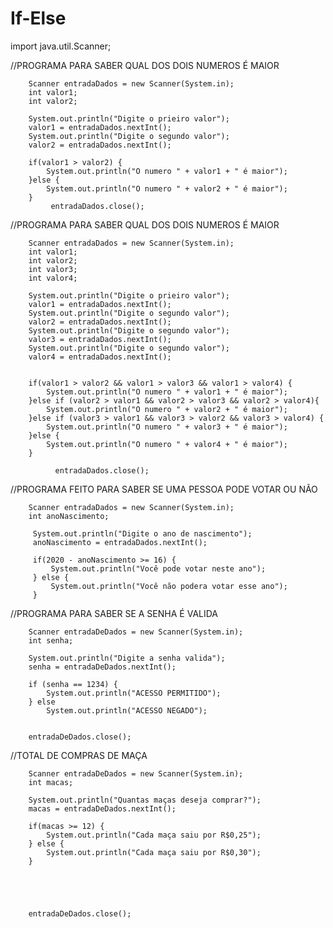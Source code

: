 # If-Else
import java.util.Scanner;

//PROGRAMA PARA SABER QUAL DOS DOIS NUMEROS É MAIOR

		Scanner entradaDados = new Scanner(System.in);
		int valor1;
		int valor2;
		
		System.out.println("Digite o prieiro valor");
		valor1 = entradaDados.nextInt();
		System.out.println("Digite o segundo valor");
		valor2 = entradaDados.nextInt();
		
		if(valor1 > valor2) {
			System.out.println("O numero " + valor1 + " é maior");
		}else {
			System.out.println("O numero " + valor2 + " é maior");
		}
             entradaDados.close();


//PROGRAMA PARA SABER QUAL DOS DOIS NUMEROS É MAIOR

		Scanner entradaDados = new Scanner(System.in);
		int valor1;
		int valor2;
		int valor3;
		int valor4;
		
		System.out.println("Digite o prieiro valor");
		valor1 = entradaDados.nextInt();
		System.out.println("Digite o segundo valor");
		valor2 = entradaDados.nextInt();
		System.out.println("Digite o segundo valor");
		valor3 = entradaDados.nextInt();
		System.out.println("Digite o segundo valor");
		valor4 = entradaDados.nextInt();
		
		
		if(valor1 > valor2 && valor1 > valor3 && valor1 > valor4) {
			System.out.println("O numero " + valor1 + " é maior");
		}else if (valor2 > valor1 && valor2 > valor3 && valor2 > valor4){
			System.out.println("O numero " + valor2 + " é maior");
		}else if (valor3 > valor1 && valor3 > valor2 && valor3 > valor4) {
			System.out.println("O numero " + valor3 + " é maior");
		}else {
			System.out.println("O numero " + valor4 + " é maior");
		}

              entradaDados.close();

//PROGRAMA FEITO PARA SABER SE UMA PESSOA PODE VOTAR OU NÃO

		Scanner entradaDados = new Scanner(System.in);
		int anoNascimento;
		 
		 System.out.println("Digite o ano de nascimento");
		 anoNascimento = entradaDados.nextInt();
		 
		 if(2020 - anoNascimento >= 16) {
			 System.out.println("Você pode votar neste ano");
		 } else {
			 System.out.println("Você não podera votar esse ano");
		 }
		


//PROGRAMA PARA SABER SE A SENHA É VALIDA  
	
		Scanner entradaDeDados = new Scanner(System.in);
		int senha;
		
		System.out.println("Digite a senha valida");
		senha = entradaDeDados.nextInt();
		
		if (senha == 1234) {
			System.out.println("ACESSO PERMITIDO");
		} else 
			System.out.println("ACESSO NEGADO");
		
		
		entradaDeDados.close();
	


//TOTAL DE COMPRAS DE MAÇA
	
		Scanner entradaDeDados = new Scanner(System.in);
		int macas;
		
		System.out.println("Quantas maças deseja comprar?");
		macas = entradaDeDados.nextInt();
		
		if(macas >= 12) {
			System.out.println("Cada maça saiu por R$0,25");
		} else {
			System.out.println("Cada maça saiu por R$0,30");
		}

		
		
		
		
		entradaDeDados.close();
